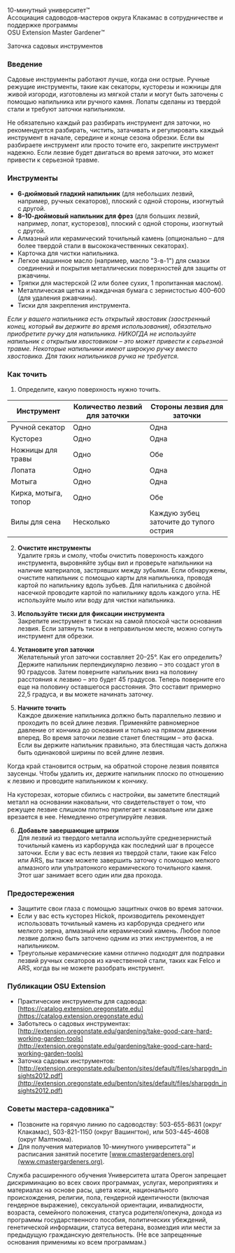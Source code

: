 10-минутный университет™  
Ассоциация садоводов-мастеров округа Клакамас в сотрудничестве и поддержке программы  
OSU Extension Master Gardener™  

Заточка садовых инструментов  

### Введение  
Садовые инструменты работают лучше, когда они острые. Ручные режущие инструменты, такие как секаторы, кусторезы и ножницы для живой изгороди, изготовлены из мягкой стали и могут быть заточены с помощью напильника или ручного камня. Лопаты сделаны из твердой стали и требуют заточки напильником.  

Не обязательно каждый раз разбирать инструмент для заточки, но рекомендуется разбирать, чистить, затачивать и регулировать каждый инструмент в начале, середине и конце сезона обрезки. Если вы разбираете инструмент или просто точите его, закрепите инструмент надежно. Если лезвие будет двигаться во время заточки, это может привести к серьезной травме.  

### Инструменты  
- **6-дюймовый гладкий напильник** (для небольших лезвий, например, ручных секаторов), плоский с одной стороны, изогнутый с другой.  
- **8–10-дюймовый напильник для фрез** (для больших лезвий, например, лопат, кусторезов), плоский с одной стороны, изогнутый с другой.  
- Алмазный или керамический точильный камень (опционально – для более твердой стали в высококачественных секаторах).  
- Карточка для чистки напильника.  
- Легкое машинное масло (например, масло "3-в-1") для смазки соединений и покрытия металлических поверхностей для защиты от ржавчины.  
- Тряпки для мастерской (2 или более сухих, 1 пропитанная маслом).  
- Металлическая щетка и наждачная бумага с зернистостью 400–600 (для удаления ржавчины).  
- Тиски для закрепления инструмента.  

*Если у вашего напильника есть открытый хвостовик (заостренный конец, который вы держите во время использования), обязательно приобретите ручку для напильника. НИКОГДА не используйте напильник с открытым хвостовиком – это может привести к серьезной травме. Некоторые напильники имеют широкую ручку вместо хвостовика. Для таких напильников ручка не требуется.*  

### Как точить  
1. Определите, какую поверхность нужно точить.  

| Инструмент          | Количество лезвий для заточки | Стороны лезвия для заточки |  
|---------------------|------------------------------|----------------------------|  
| Ручной секатор      | Одно                        | Одна                      |  
| Кусторез            | Одно                        | Одна                      |  
| Ножницы для травы   | Одно                        | Обе                       |  
| Лопата              | Одно                        | Одна                      |  
| Мотыга              | Одно                        | Одна                      |  
| Кирка, мотыга, топор| Одно                        | Обе                       |  
| Вилы для сена       | Несколько                   | Каждую зубец заточите до тупого острия |  

2. **Очистите инструменты**  
Удалите грязь и смолу, чтобы очистить поверхность каждого инструмента, выровняйте зубцы вил и проверьте напильники на наличие материалов, застрявших между зубьями. Если обнаружены, очистите напильник с помощью карты для напильника, проводя картой по напильнику вдоль зубьев. Для напильника с двойной насечкой проводите картой по напильнику вдоль каждого угла. НЕ используйте мыло или воду для чистки напильника.  

3. **Используйте тиски для фиксации инструмента**  
Закрепите инструмент в тисках на самой плоской части основания лезвия. Если затянуть тиски в неправильном месте, можно согнуть инструмент для обрезки.  

4. **Установите угол заточки**  
Желательный угол заточки составляет 20–25°. Как его определить? Держите напильник перпендикулярно лезвию – это создаст угол в 90 градусов. Затем поверните напильник вниз на половину расстояния к лезвию – это будет 45 градусов. Теперь поверните его еще на половину оставшегося расстояния. Это составит примерно 22,5 градуса, и вы можете начинать заточку.  

5. **Начните точить**  
Каждое движение напильника должно быть параллельно лезвию и проходить по всей длине лезвия. Применяйте равномерное давление от кончика до основания и только на прямом движении вперед. Во время заточки лезвие станет блестящим – это фаска. Если вы держите напильник правильно, эта блестящая часть должна быть одинаковой ширины по всей длине лезвия.  

Когда край становится острым, на обратной стороне лезвия появятся заусенцы. Чтобы удалить их, держите напильник плоско по отношению к лезвию и проводите напильником к кончику.  

На кусторезах, которые сбились с настройки, вы заметите блестящий металл на основании наковальни, что свидетельствует о том, что режущее лезвие слишком плотно прилегает к наковальне или даже врезается в нее. Немедленно отрегулируйте лезвия.  

6. **Добавьте завершающие штрихи**  
Для лезвий из твердого металла используйте среднезернистый точильный камень из карборунда как последний шаг в процессе заточки. Если у вас есть лезвия из твердой стали, такие как Felco или ARS, вы также можете завершить заточку с помощью мелкого алмазного или ультратонкого керамического точильного камня. Этот шаг занимает всего один или два прохода.  

### Предостережения  
- Защитите свои глаза с помощью защитных очков во время заточки.  
- Если у вас есть кусторез Hickok, производитель рекомендует использовать точильный камень из карборунда среднего или мелкого зерна, алмазный или керамический камень. Любое полое лезвие должно быть заточено одним из этих инструментов, а не напильником.  
- Треугольные керамические камни отлично подходят для подправки лезвий ручных секаторов из качественной стали, таких как Felco и ARS, когда вы не можете разобрать инструмент.  

### Публикации OSU Extension  
- Практические инструменты для садовода: [https://catalog.extension.oregonstate.edu](https://catalog.extension.oregonstate.edu)  
- Заботьтесь о садовых инструментах: [http://extension.oregonstate.edu/gardening/take-good-care-hard-working-garden-tools](http://extension.oregonstate.edu/gardening/take-good-care-hard-working-garden-tools)  
- Заточка садовых инструментов: [http://extension.oregonstate.edu/benton/sites/default/files/sharpgdn_insights2012.pdf](http://extension.oregonstate.edu/benton/sites/default/files/sharpgdn_insights2012.pdf)  

### Советы мастера-садовника™  
- Позвоните на горячую линию по садоводству: 503-655-8631 (округ Клакамас), 503-821-1150 (округ Вашингтон), или 503-445-4608 (округ Малтнома).  
- Для получения материалов 10-минутного университета™ и расписания занятий посетите [www.cmastergardeners.org](www.cmastergardeners.org).  

Служба расширенного обучения Университета штата Орегон запрещает дискриминацию во всех своих программах, услугах, мероприятиях и материалах на основе расы, цвета кожи, национального происхождения, религии, пола, гендерной идентичности (включая гендерное выражение), сексуальной ориентации, инвалидности, возраста, семейного положения, статуса родителя/опекуна, дохода из программы государственного пособия, политических убеждений, генетической информации, статуса ветерана, возмездия или мести за предыдущую гражданскую деятельность. (Не все запрещенные основания применимы ко всем программам.)  